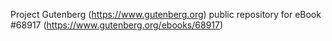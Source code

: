Project Gutenberg (https://www.gutenberg.org) public repository for eBook #68917 (https://www.gutenberg.org/ebooks/68917)
